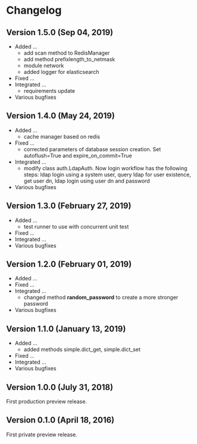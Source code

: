 # Changelog

## Version 1.5.0 (Sep 04, 2019)

* Added ...
    * add scan method to RedisManager
    * add method prefixlength_to_netmask
    * module network
    * added logger for elasticsearch
* Fixed ...
* Integrated ...
    * requirements update
* Various bugfixes

## Version 1.4.0 (May 24, 2019)

* Added ...
    * cache manager based on redis
* Fixed ...
    * corrected parameters of database session creation. Set autoflush=True and expire_on_commit=True
* Integrated ...
    * modify class auth.LdapAuth. Now login workflow has the following steps: ldap login using a  system user, query
      ldap for user existence, get user dn, ldap login using user dn and password
* Various bugfixes


## Version 1.3.0 (February 27, 2019)

* Added ...
    * test runner to use with concurrent unit test
* Fixed ...
* Integrated ...
* Various bugfixes

## Version 1.2.0 (February 01, 2019)

* Added ...
* Fixed ...
* Integrated ...
    * changed method **random_password** to create a more stronger password
* Various bugfixes

## Version 1.1.0 (January 13, 2019)

* Added ...
    * added methods simple.dict_get, simple.dict_set
* Fixed ...
* Integrated ...
* Various bugfixes

## Version 1.0.0 (July 31, 2018)

First production preview release.

## Version 0.1.0 (April 18, 2016)

First private preview release.